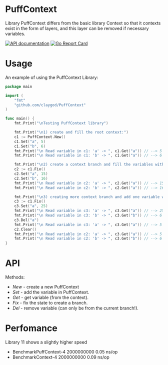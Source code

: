 # PuffContext
Library PuffContext differs from the basic library Context so that it contexts exist in the form of layers, and this layer can be removed if necessary variables.

[![API documentation](https://godoc.org/github.com/claygod/PuffContext?status.svg)](https://godoc.org/github.com/claygod/PuffContext)
[![Go Report Card](https://goreportcard.com/badge/github.com/claygod/PuffContext)](https://goreportcard.com/report/github.com/claygod/PuffContext)

# Usage

An example of using the PuffContext Library:

```go
package main

import (
	"fmt"
	"github.com/claygod/PuffContext"
)

func main() {
    fmt.Print("\nTesting PuffContext library")

    fmt.Print("\n1) create and fill the root context:")
    c1 := PuffContext.New()
    c1.Set("a", 5)
    c1.Set("b", 6)
    fmt.Print("\n Read variable in c1: 'a' -> ", c1.Get("a")) // --> 5
    fmt.Print("\n Read variable in c1: 'b' -> ", c1.Get("a")) // --> 6

    fmt.Print("\n2) create a context branch and fill the variables with the same key but different valuest:")
    c2 := c1.Fix()
    c2.Set("a", 15)
    c2.Set("b", 16)
    fmt.Print("\n Read variable in c2: 'a' -> ", c2.Get("a")) // --> 15
    fmt.Print("\n Read variable in c2: 'b' -> ", c2.Get("a")) // --> 16

    fmt.Print("\n3) creating more context branch and add one variable with the same key but different value:")
    c3 := c1.Fix()
    c3.Set("a", 25)
    fmt.Print("\n Read variable in c3: 'a' -> ", c3.Get("a")) // --> 25
    fmt.Print("\n Read variable in c3: 'b' -> ", c3.Get("b")) // --> 6 !!!
	c3.Del("a")
	fmt.Print("\n Read variable in c3: 'a' -> ", c3.Get("a")) // --> 5 !!!
	c2.Clear()
	fmt.Print("\n Read variable in c2: 'a' -> ", c3.Get("a")) // --> 5 !!!
	fmt.Print("\n Read variable in c2: 'b' -> ", c3.Get("b")) // --> 6 !!!
}

```

# API

Methods:
-  *New* - create a new PuffContext
-  *Set* - add the variable in PuffContext.
-  *Get* - get variable (from the context).
-  *Fix* - fix the state to create a branch.
-  *Del* - remove variable (can only be from the current branch!).

# Perfomance

Library 11 shows a slightly higher speed

- BenchmarkPuffContext-4	2000000000	         0.05 ns/op
- BenchmarkContext-4    	2000000000	         0.09 ns/op
